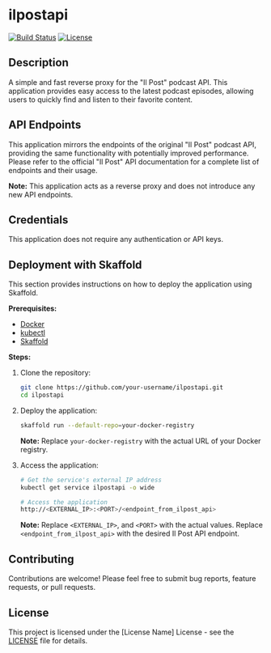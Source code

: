 # ilpostapi

[![Build Status](link-to-build-badge)](link-to-build-pipeline) [![License](link-to-license-badge)](link-to-license)

## Description

A simple and fast reverse proxy for the "Il Post" podcast API. This application provides easy access to the latest podcast episodes, allowing users to quickly find and listen to their favorite content.

## API Endpoints

This application mirrors the endpoints of the original "Il Post" podcast API, providing the same functionality with potentially improved performance. Please refer to the official "Il Post" API documentation for a complete list of endpoints and their usage.

**Note:** This application acts as a reverse proxy and does not introduce any new API endpoints.

## Credentials

This application does not require any authentication or API keys.

## Deployment with Skaffold

This section provides instructions on how to deploy the application using Skaffold.

**Prerequisites:**

*   [Docker](https://www.docker.com/)
*   [kubectl](https://kubernetes.io/docs/tasks/tools/)
*   [Skaffold](https://skaffold.dev/)

**Steps:**

1.  Clone the repository:

    ```bash
    git clone https://github.com/your-username/ilpostapi.git
    cd ilpostapi
    ```

2.  Deploy the application:

    ```bash
    skaffold run --default-repo=your-docker-registry
    ```

    **Note:** Replace `your-docker-registry` with the actual URL of your Docker registry.

3.  Access the application:

    ```bash
    # Get the service's external IP address
    kubectl get service ilpostapi -o wide

    # Access the application
    http://<EXTERNAL_IP>:<PORT>/<endpoint_from_ilpost_api>
    ```

    **Note:** Replace `<EXTERNAL_IP>`, and `<PORT>` with the actual values. Replace `<endpoint_from_ilpost_api>` with the desired Il Post API endpoint.

## Contributing

Contributions are welcome! Please feel free to submit bug reports, feature requests, or pull requests.

## License

This project is licensed under the [License Name] License - see the [LICENSE](LICENSE) file for details.

